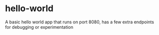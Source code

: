 # hello-world

A basic hello world app that runs on port 8080, has a few extra endpoints for debugging or experimentation

